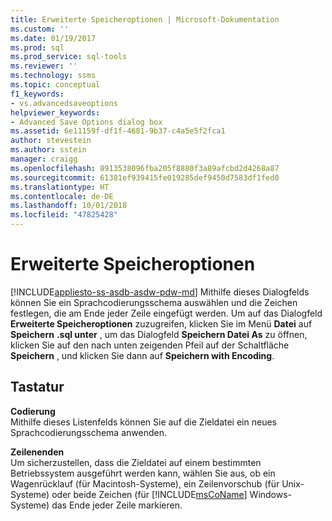 ```yaml
---
title: Erweiterte Speicheroptionen | Microsoft-Dokumentation
ms.custom: ''
ms.date: 01/19/2017
ms.prod: sql
ms.prod_service: sql-tools
ms.reviewer: ''
ms.technology: ssms
ms.topic: conceptual
f1_keywords:
- vs.advancedsaveoptions
helpviewer_keywords:
- Advanced Save Options dialog box
ms.assetid: 6e11159f-df1f-4681-9b37-c4a5e5f2fca1
author: stevestein
ms.author: sstein
manager: craigg
ms.openlocfilehash: 8913538096fba205f8880f3a89afcbd2d4268a87
ms.sourcegitcommit: 61381ef939415fe019285def9450d7583df1fed0
ms.translationtype: HT
ms.contentlocale: de-DE
ms.lasthandoff: 10/01/2018
ms.locfileid: "47825428"
---
```

# <a name="advanced-save-options"></a>Erweiterte Speicheroptionen
[!INCLUDE[appliesto-ss-asdb-asdw-pdw-md](../../includes/appliesto-ss-asdb-asdw-pdw-md.md)]
Mithilfe dieses Dialogfelds können Sie ein Sprachcodierungsschema auswählen und die Zeichen festlegen, die am Ende jeder Zeile eingefügt werden. Um auf das Dialogfeld **Erweiterte Speicheroptionen** zuzugreifen, klicken Sie im Menü **Datei** auf **Speichern** <query name>**.sql unter** , um das Dialogfeld **Speichern Datei As** zu öffnen, klicken Sie auf den nach unten zeigenden Pfeil auf der Schaltfläche **Speichern** , und klicken Sie dann auf **Speichern with Encoding**.  
  
## <a name="options"></a>Tastatur  
**Codierung**  
Mithilfe dieses Listenfelds können Sie auf die Zieldatei ein neues Sprachcodierungsschema anwenden.  
  
**Zeilenenden**  
Um sicherzustellen, dass die Zieldatei auf einem bestimmten Betriebssystem ausgeführt werden kann, wählen Sie aus, ob ein Wagenrücklauf (für Macintosh-Systeme), ein Zeilenvorschub (für Unix-Systeme) oder beide Zeichen (für [!INCLUDE[msCoName](../../includes/msconame_md.md)] Windows-Systeme) das Ende jeder Zeile markieren.  
  
